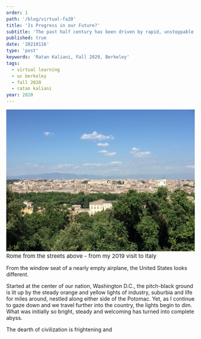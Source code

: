 ```yaml
---
order: 1
path: '/blog/virtual-fa20'
title: 'Is Progress in our Future?'
subtitle: 'The past half century has been driven by rapid, unstoppable innovation, but will the next 50 be the same?'
published: true
date: '20210116'
type: 'post'
keywords: 'Ratan Kaliani, Fall 2020, Berkeley'
tags:
  - virtual learning
  - uc berkeley
  - fall 2020
  - ratan kaliani
year: 2020
---
```


![roma](roma.jpg '')
<span style="font-size: 15px;">Rome from the streets above - from my 2019 visit to Italy</span>

From the window seat of a nearly empty airplane, the United States looks different. 

Started at the center of our nation, Washington D.C., the pitch-black ground is lit up by the steady orange and yellow lights of industry, suburbia and life for miles around, nestled along either side of the Potomac. Yet, as I continue to gaze down and we travel further into the country, the lights begin to dim. What was initially so bright, steady and welcoming has turned into complete abyss. 

The dearth of civilization is frightening and 








